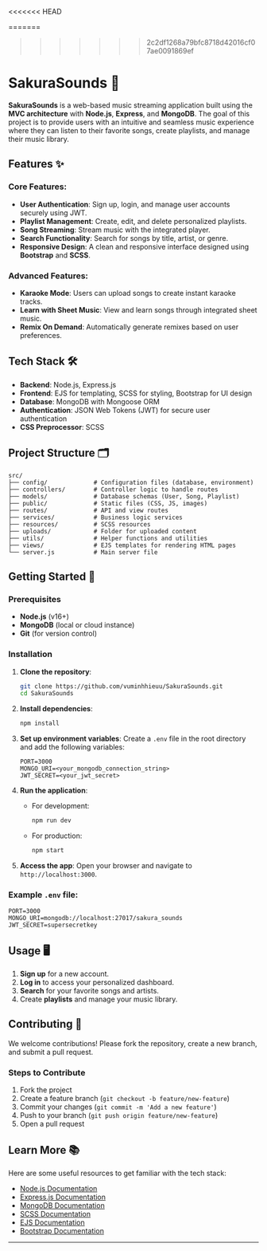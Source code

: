 <<<<<<< HEAD

=======
>>>>>>> 2c2df1268a79bfc8718d42016cf07ae0091869ef
# SakuraSounds 🎵

**SakuraSounds** is a web-based music streaming application built using the **MVC architecture** with **Node.js**, **Express**, and **MongoDB**. The goal of this project is to provide users with an intuitive and seamless music experience where they can listen to their favorite songs, create playlists, and manage their music library.

## Features ✨

### Core Features:
- **User Authentication**: Sign up, login, and manage user accounts securely using JWT.
- **Playlist Management**: Create, edit, and delete personalized playlists.
- **Song Streaming**: Stream music with the integrated player.
- **Search Functionality**: Search for songs by title, artist, or genre.
- **Responsive Design**: A clean and responsive interface designed using **Bootstrap** and **SCSS**.

### Advanced Features:
- **Karaoke Mode**: Users can upload songs to create instant karaoke tracks.
- **Learn with Sheet Music**: View and learn songs through integrated sheet music.
- **Remix On Demand**: Automatically generate remixes based on user preferences.

## Tech Stack 🛠️

- **Backend**: Node.js, Express.js
- **Frontend**: EJS for templating, SCSS for styling, Bootstrap for UI design
- **Database**: MongoDB with Mongoose ORM
- **Authentication**: JSON Web Tokens (JWT) for secure user authentication
- **CSS Preprocessor**: SCSS

## Project Structure 🗂️

```plaintext
src/
├── config/             # Configuration files (database, environment)
├── controllers/        # Controller logic to handle routes
├── models/             # Database schemas (User, Song, Playlist)
├── public/             # Static files (CSS, JS, images)
├── routes/             # API and view routes
├── services/           # Business logic services
├── resources/          # SCSS resources
├── uploads/            # Folder for uploaded content
├── utils/              # Helper functions and utilities
├── views/              # EJS templates for rendering HTML pages  
└── server.js           # Main server file
```

## Getting Started 🚀

### Prerequisites

- **Node.js** (v16+)
- **MongoDB** (local or cloud instance)
- **Git** (for version control)

### Installation

1. **Clone the repository**:
   ```bash
   git clone https://github.com/vuminhhieuu/SakuraSounds.git
   cd SakuraSounds
   ```

2. **Install dependencies**:
   ```bash
   npm install
   ```

3. **Set up environment variables**:
   Create a `.env` file in the root directory and add the following variables:
   ```plaintext
   PORT=3000
   MONGO_URI=<your_mongodb_connection_string>
   JWT_SECRET=<your_jwt_secret>
   ```

4. **Run the application**:
   - For development:
     ```bash
     npm run dev
     ```
   - For production:
     ```bash
     npm start
     ```

5. **Access the app**: Open your browser and navigate to `http://localhost:3000`.

### Example `.env` file:
```plaintext
PORT=3000
MONGO_URI=mongodb://localhost:27017/sakura_sounds
JWT_SECRET=supersecretkey
```

## Usage 🖥️

1. **Sign up** for a new account.
2. **Log in** to access your personalized dashboard.
3. **Search** for your favorite songs and artists.
4. Create **playlists** and manage your music library.

## Contributing 🤝

We welcome contributions! Please fork the repository, create a new branch, and submit a pull request.

### Steps to Contribute

1. Fork the project
2. Create a feature branch (`git checkout -b feature/new-feature`)
3. Commit your changes (`git commit -m 'Add a new feature'`)
4. Push to your branch (`git push origin feature/new-feature`)
5. Open a pull request

## Learn More 📚

Here are some useful resources to get familiar with the tech stack:
- [Node.js Documentation](https://nodejs.org/en/docs/)
- [Express.js Documentation](https://expressjs.com/)
- [MongoDB Documentation](https://www.mongodb.com/docs/)
- [SCSS Documentation](https://sass-lang.com/documentation)
- [EJS Documentation](https://ejs.co/)
- [Bootstrap Documentation](https://getbootstrap.com/)

---

